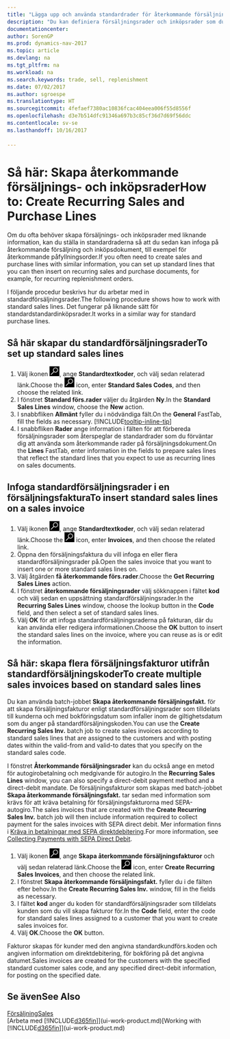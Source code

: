 ```yaml
---
title: "Lägga upp och använda standardrader för återkommande försäljning och inköp"
description: "Du kan definiera försäljningsrader och inköpsrader som du gör ofta och infoga dem på försäljnings- och inköpsdokument för att snabbt fylla i raderna med standardinformationen."
documentationcenter: 
author: SorenGP
ms.prod: dynamics-nav-2017
ms.topic: article
ms.devlang: na
ms.tgt_pltfrm: na
ms.workload: na
ms.search.keywords: trade, sell, replenishment
ms.date: 07/02/2017
ms.author: sgroespe
ms.translationtype: HT
ms.sourcegitcommit: 4fefaef7380ac10836fcac404eea006f55d8556f
ms.openlocfilehash: d3e7b514dfc91346a697b3c85cf36d7d69f56ddc
ms.contentlocale: sv-se
ms.lasthandoff: 10/16/2017

---
```

# <a name="how-to-create-recurring-sales-and-purchase-lines"></a><span data-ttu-id="1d918-103">Så här: Skapa återkommande försäljnings- och inköpsrader</span><span class="sxs-lookup"><span data-stu-id="1d918-103">How to: Create Recurring Sales and Purchase Lines</span></span>
<span data-ttu-id="1d918-104">Om du ofta behöver skapa försäljnings- och inköpsrader med liknande information, kan du ställa in standardraderna så att du sedan kan infoga på återkommande försäljning och inköpsdokument, till exempel för återkommande påfyllningsorder.</span><span class="sxs-lookup"><span data-stu-id="1d918-104">If you often need to create sales and purchase lines with similar information, you can set up standard lines that you can then insert on recurring sales and purchase documents, for example, for recurring replenishment orders.</span></span>  

<span data-ttu-id="1d918-105">I följande procedur beskrivs hur du arbetar med in standardförsäljningsrader.</span><span class="sxs-lookup"><span data-stu-id="1d918-105">The following procedure shows how to work with standard sales lines.</span></span> <span data-ttu-id="1d918-106">Det fungerar på liknande sätt för standardstandardinköpsrader.</span><span class="sxs-lookup"><span data-stu-id="1d918-106">It works in a similar way for standard purchase lines.</span></span>  

## <a name="to-set-up-standard-sales-lines"></a><span data-ttu-id="1d918-107">Så här skapar du standardförsäljningsrader</span><span class="sxs-lookup"><span data-stu-id="1d918-107">To set up standard sales lines</span></span>  
1. <span data-ttu-id="1d918-108">Välj ikonen ![Söka efter sida eller rapport](media/ui-search/search_small.png "ikonen Söka efter sida eller rapport"), ange **Standardtextkoder**, och välj sedan relaterad länk.</span><span class="sxs-lookup"><span data-stu-id="1d918-108">Choose the ![Search for Page or Report](media/ui-search/search_small.png "Search for Page or Report icon") icon, enter **Standard Sales Codes**, and then choose the related link.</span></span>  
2. <span data-ttu-id="1d918-109">I fönstret **Standard förs.rader** väljer du åtgärden **Ny**.</span><span class="sxs-lookup"><span data-stu-id="1d918-109">In the **Standard Sales Lines** window, choose the **New** action.</span></span>  
3. <span data-ttu-id="1d918-110">I snabbfliken **Allmänt** fyller du i nödvändiga fält.</span><span class="sxs-lookup"><span data-stu-id="1d918-110">On the **General** FastTab, fill the fields as necessary.</span></span> [!INCLUDE[tooltip-inline-tip](includes/tooltip-inline-tip_md.md)]  
4. <span data-ttu-id="1d918-111">I snabbfliken **Rader** ange information i fälten för att förbereda försäljningsrader som återspeglar de standardrader som du förväntar dig att använda som återkommande rader på försäljningsdokument.</span><span class="sxs-lookup"><span data-stu-id="1d918-111">On the **Lines** FastTab, enter information in the fields to prepare sales lines that reflect the standard lines that you expect to use as recurring lines on sales documents.</span></span>  

## <a name="to-insert-standard-sales-lines-on-a-sales-invoice"></a><span data-ttu-id="1d918-112">Infoga standardförsäljningsrader i en försäljningsfaktura</span><span class="sxs-lookup"><span data-stu-id="1d918-112">To insert standard sales lines on a sales invoice</span></span>
1. <span data-ttu-id="1d918-113">Välj ikonen ![Söka efter sida eller rapport](media/ui-search/search_small.png "ikonen Söka efter sida eller rapport"), ange **Standardtextkoder**, och välj sedan relaterad länk.</span><span class="sxs-lookup"><span data-stu-id="1d918-113">Choose the ![Search for Page or Report](media/ui-search/search_small.png "Search for Page or Report icon") icon, enter **Invoices**, and then choose the related link.</span></span>
2. <span data-ttu-id="1d918-114">Öppna den försäljningsfaktura du vill infoga en eller flera standardförsäljningsrader på.</span><span class="sxs-lookup"><span data-stu-id="1d918-114">Open the sales invoice that you want to insert one or more standard sales lines on.</span></span>
3. <span data-ttu-id="1d918-115">Välj åtgärden **få återkommande förs.rader**.</span><span class="sxs-lookup"><span data-stu-id="1d918-115">Choose the **Get Recurring Sales Lines** action.</span></span>
4. <span data-ttu-id="1d918-116">I fönstret **återkommande försäljningsrader** välj sökknappen i fältet **kod** och välj sedan en uppsättning standardförsäljningsrader.</span><span class="sxs-lookup"><span data-stu-id="1d918-116">In the **Recurring Sales Lines** window, choose the lookup button in the **Code** field, and then select a set of standard sales lines.</span></span>
5. <span data-ttu-id="1d918-117">Välj **OK** för att infoga standardförsäljningsraderna på fakturan, där du kan använda eller redigera informationen.</span><span class="sxs-lookup"><span data-stu-id="1d918-117">Choose the **OK** button to insert the standard sales lines on the invoice, where you can reuse as is or edit the information.</span></span>

## <a name="to-create-multiple-sales-invoices-based-on-standard-sales-lines"></a><span data-ttu-id="1d918-118">Så här: skapa flera försäljningsfakturor utifrån standardförsäljningskoder</span><span class="sxs-lookup"><span data-stu-id="1d918-118">To create multiple sales invoices based on standard sales lines</span></span>
<span data-ttu-id="1d918-119">Du kan använda batch-jobbet **Skapa återkommande försäljningsfakt.** för att skapa försäljningsfakturor enligt standardförsäljningsrader som tilldelats till kunderna och med bokföringsdatum som infaller inom de giltighetsdatum som du anger på standardförsäljningskoden.</span><span class="sxs-lookup"><span data-stu-id="1d918-119">You can use the **Create Recurring Sales Inv.** batch job to create sales invoices according to standard sales lines that are assigned to the customers and with posting dates within the valid-from and valid-to dates that you specify on the standard sales code.</span></span>

<span data-ttu-id="1d918-120">I fönstret **Återkommande försäljningsrader** kan du också ange en metod för autogirobetalning och medgivande för autogiro.</span><span class="sxs-lookup"><span data-stu-id="1d918-120">In the **Recurring Sales Lines** window, you can also specify a direct-debit payment method and a direct-debit mandate.</span></span> <span data-ttu-id="1d918-121">De försäljningsfakturor som skapas med batch-jobbet **Skapa återkommande försäljningsfakt.** tar sedan med information som krävs för att kräva betalning för försäljningsfakturorna med SEPA-autogiro.</span><span class="sxs-lookup"><span data-stu-id="1d918-121">The sales invoices that are created with the **Create Recurring Sales Inv.** batch job will then include information required to collect payment for the sales invoices with SEPA direct debit.</span></span> <span data-ttu-id="1d918-122">Mer information finns i [Kräva in betalningar med SEPA direktdebitering](finance-collect-payments-with-sepa-direct-debit.md).</span><span class="sxs-lookup"><span data-stu-id="1d918-122">For more information, see [Collecting Payments with SEPA Direct Debit](finance-collect-payments-with-sepa-direct-debit.md).</span></span>

1. <span data-ttu-id="1d918-123">Välj ikonen ![söka efter sida eller rapport](media/ui-search/search_small.png "ikonen söka efter sida eller rapport"), ange **Skapa återkommande försäljningsfakturor** och välj sedan relaterad länk.</span><span class="sxs-lookup"><span data-stu-id="1d918-123">Choose the ![Search for Page or Report](media/ui-search/search_small.png "Search for Page or Report icon") icon, enter **Create Recurring Sales Invoices**, and then choose the related link.</span></span>
2. <span data-ttu-id="1d918-124">I fönstret **Skapa återkommande försäljningsfakt.** fyller du i de fälten efter behov.</span><span class="sxs-lookup"><span data-stu-id="1d918-124">In the **Create Recurring Sales Inv.** window, fill in the fields as necessary.</span></span>
3. <span data-ttu-id="1d918-125">I fältet **kod** anger du koden för standardförsäljningsrader som tilldelats kunden som du vill skapa fakturor för.</span><span class="sxs-lookup"><span data-stu-id="1d918-125">In the **Code** field, enter the code for standard sales lines assigned to a customer that you want to create sales invoices for.</span></span>
4. <span data-ttu-id="1d918-126">Välj **OK**.</span><span class="sxs-lookup"><span data-stu-id="1d918-126">Choose the **OK** button.</span></span>

<span data-ttu-id="1d918-127">Fakturor skapas för kunder med den angivna standardkundförs.koden och angiven information om direktdebitering, för bokföring på det angivna datumet.</span><span class="sxs-lookup"><span data-stu-id="1d918-127">Sales invoices are created for the customers with the specified standard customer sales code, and any specified direct-debit information, for posting on the specified date.</span></span>

## <a name="see-also"></a><span data-ttu-id="1d918-128">Se även</span><span class="sxs-lookup"><span data-stu-id="1d918-128">See Also</span></span>  
[<span data-ttu-id="1d918-129">Försäljning</span><span class="sxs-lookup"><span data-stu-id="1d918-129">Sales</span></span>](sales-manage-sales.md)  
<span data-ttu-id="1d918-130">[Arbeta med [!INCLUDE[d365fin](includes/d365fin_md.md)]](ui-work-product.md)</span><span class="sxs-lookup"><span data-stu-id="1d918-130">[Working with [!INCLUDE[d365fin](includes/d365fin_md.md)]](ui-work-product.md)</span></span>


